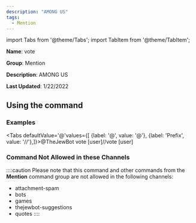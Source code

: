 ```yaml
---
description: "AMONG US"
tags:
  - Mention
---
```

import Tabs from '@theme/Tabs';
import TabItem from '@theme/TabItem';

**Name**: vote

**Group**: Mention

**Description**: AMONG US

**Last Updated**: 1/22/2022

## Using the command

### Examples
<Tabs defaultValue='@'values={[ {label: '@', value: '@'}, {label: 'Prefix', value: '//'},]}><TabItem value='@'>@TheJewBot vote [user]</TabItem><TabItem value='//'>//vote [user]</TabItem></Tabs>

### Command Not Allowed in these Channels
::::caution Please note that this command and other commands from the **Mention** command group are not allowed in the following channels:
- attachment-spam
- bots
- games
- thejewbot-suggestions
- quotes
::::
